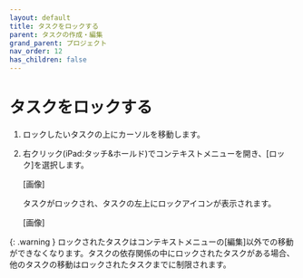 ```yaml
---
layout: default
title: タスクをロックする
parent: タスクの作成・編集
grand_parent: プロジェクト
nav_order: 12
has_children: false
---
```


# タスクをロックする

1. ロックしたいタスクの上にカーソルを移動します。
2. 右クリック(iPad:タッチ&ホールド)でコンテキストメニューを開き、[ロック]を選択します。
    
    [画像]
    
    タスクがロックされ、タスクの左上にロックアイコンが表示されます。
    
    [画像]
    
{: .warning }
ロックされたタスクはコンテキストメニューの[編集]以外での移動ができなくなります。タスクの依存関係の中にロックされたタスクがある場合、他のタスクの移動はロックされたタスクまでに制限されます。
